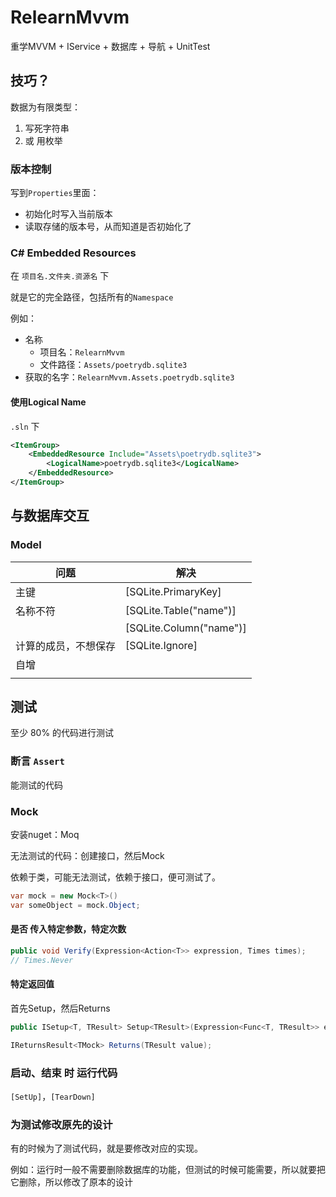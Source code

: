# RelearnMvvm
重学MVVM + IService + 数据库 + 导航 + UnitTest

## 技巧？

数据为有限类型：

1. 写死字符串
2. 或 用枚举

### 版本控制

写到`Properties`里面：

- 初始化时写入当前版本
- 读取存储的版本号，从而知道是否初始化了

### C# Embedded Resources

在 `项目名.文件夹.资源名` 下

就是它的完全路径，包括所有的`Namespace`

例如：

- 名称
    - 项目名：`RelearnMvvm`
    - 文件路径：`Assets/poetrydb.sqlite3`
- 获取的名字：`RelearnMvvm.Assets.poetrydb.sqlite3`

#### 使用Logical Name

`.sln` 下

```xml
<ItemGroup>
	<EmbeddedResource Include="Assets\poetrydb.sqlite3">
        <LogicalName>poetrydb.sqlite3</LogicalName>
    </EmbeddedResource>
</ItemGroup>
```



## 与数据库交互

### Model

| 问题                 | 解决                    |
| -------------------- | ----------------------- |
| 主键                 | [SQLite.PrimaryKey]     |
| 名称不符             | [SQLite.Table("name")]  |
|                      | [SQLite.Column("name")] |
| 计算的成员，不想保存 | [SQLite.Ignore]         |
| 自增                 |                         |
|                      |                         |

## 测试

至少 80% 的代码进行测试

### 断言 `Assert`

能测试的代码

### Mock

安装nuget：Moq

无法测试的代码：创建接口，然后Mock

依赖于类，可能无法测试，依赖于接口，便可测试了。

```c#
var mock = new Mock<T>()
var someObject = mock.Object;
```

#### 是否 传入特定参数，特定次数

```c#
public void Verify(Expression<Action<T>> expression, Times times);
// Times.Never
```

#### 特定返回值

首先Setup，然后Returns

```c#
public ISetup<T, TResult> Setup<TResult>(Expression<Func<T, TResult>> expression);

IReturnsResult<TMock> Returns(TResult value);

```

### 启动、结束 时 运行代码

`[SetUp]`，`[TearDown]`

### 为测试修改原先的设计

有的时候为了测试代码，就是要修改对应的实现。

例如：运行时一般不需要删除数据库的功能，但测试的时候可能需要，所以就要把它删除，所以修改了原本的设计

